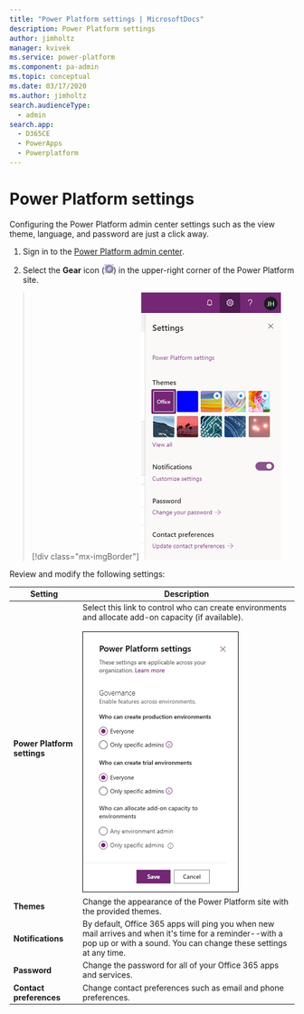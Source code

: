 ```yaml
---
title: "Power Platform settings | MicrosoftDocs"
description: Power Platform settings
author: jimholtz
manager: kvivek
ms.service: power-platform
ms.component: pa-admin
ms.topic: conceptual
ms.date: 03/17/2020
ms.author: jimholtz
search.audienceType: 
  - admin
search.app: 
  - D365CE
  - PowerApps
  - Powerplatform
---
```

# Power Platform settings

Configuring the Power Platform admin center settings such as the view theme, language, and password are just a click away.

1. Sign in to the [Power Platform admin center](https://admin.powerplatform.microsoft.com).

2. Select the **Gear** icon (![Gear icon](media/selection-rule-gear-button.png)) in the upper-right corner of the Power Platform site.

> [!div class="mx-imgBorder"] 
> ![](media/power-platform-settings.png "Power Platform settings")

Review and modify the following settings:

|Setting |Description |
|---------|---------|
|**Power Platform settings**    | Select this link to control who can create environments and allocate add-on capacity (if available). <br /> <br /> ![](media/power-platform-settings-governance.png "Power Platform settings")    |
|**Themes**     | Change the appearance of the Power Platform site with the provided themes.        |
|**Notifications** | By default, Office 365 apps will ping you when new mail arrives and when it's time for a reminder--with a pop up or with a sound. You can change these settings at any time. |
|**Password**     | Change the password for all of your Office 365 apps and services.        |
|**Contact preferences**    | Change contact preferences such as email and phone preferences.         |




